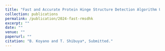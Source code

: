 ```yaml
---
title: "Fast and Accurate Protein Hinge Structure Detection Algorithm Utilizing Partial Monge Properties"
collection: publications
permalink: /publication/2024-fast-rmsdhk
excerpt: ""
date: ""
venue: ""
paperurl: ""
citation: "B. Koyano and T. Shibuya*, Submitted."
---
```

